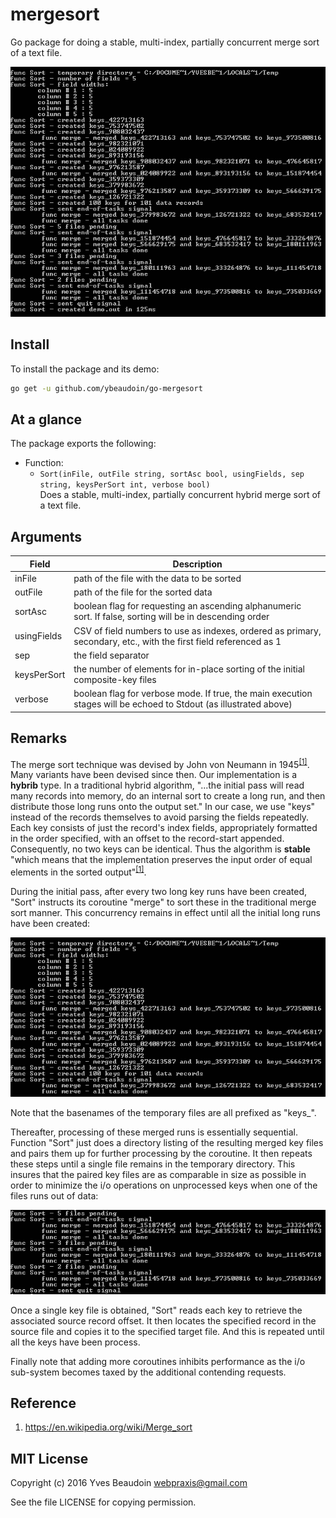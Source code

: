 # mergesort

Go package for doing a stable, multi-index, partially concurrent merge sort of a text file.

![](demo/test.gif)

## Install

To install the package and its demo:
```sh
go get -u github.com/ybeaudoin/go-mergesort
```

## At a glance

The package exports the following:
 * Function:
   * `Sort(inFile, outFile string, sortAsc bool, usingFields, sep string, keysPerSort int, verbose bool)`  
     Does a stable, multi-index, partially concurrent hybrid merge sort of a text file.

## Arguments

| Field | Description |
| --- | --- |
|inFile|path of the file with the data to be sorted|
|outFile|path of the file for the sorted data|
|sortAsc|boolean flag for requesting an ascending alphanumeric sort. If false, sorting will be in descending order|
|usingFields|CSV of field numbers to use as indexes, ordered as primary, secondary, etc., with the first field referenced as 1|
|sep|the field separator|
|keysPerSort|the number of elements for in-place sorting of the initial composite-key files|
|verbose|boolean flag for verbose mode. If true, the main execution stages will be echoed to Stdout (as illustrated above)|

## Remarks

The merge sort technique was devised by John von Neumann in 1945<sup>[\[1\]](https://en.wikipedia.org/wiki/Merge_sort)</sup>.
Many variants have been devised since then. Our implementation is a **hybrib** type. In a traditional hybrid algorithm, "...the
initial pass will read many records into memory, do an internal sort to create a long run, and then distribute those long runs
onto the output set." In our case, we use "keys" instead of the records themselves to avoid parsing the fields repeatedly. Each
key consists of just the record's index fields, appropriately formatted in the order specified, with an offset to the
record-start appended. Consequently, no two keys can be identical. Thus the algorithm is **stable** "which means that the
implementation preserves the input order of equal elements in the sorted
output"<sup>[\[1\]](https://en.wikipedia.org/wiki/Merge_sort)</sup>.

During the initial pass, after every two long key runs have been created, "Sort" instructs its coroutine "merge" to sort
these in the traditional merge sort manner. This concurrency remains in effect until all the initial long runs have been
created:

![](demo/test1.gif)

Note that the basenames of the temporary files are all prefixed as "keys_".

Thereafter, processing of these merged runs is essentially sequential. Function "Sort" just does a directory listing of the
resulting merged key files and pairs them up for further processing by the coroutine. It then repeats these steps until a single
file remains in the temporary directory. This insures that the paired key files are as comparable in size as possible in order
to minimize the i/o operations on unprocessed keys when one of the files runs out of data:

![](demo/test2.gif)

Once a single key file is obtained, "Sort" reads each key to retrieve the associated source record offset. It then locates the
specified record in the source file and copies it to the specified target file. And this is repeated until all the keys have
been process.

Finally note that adding more coroutines inhibits performance as the i/o sub-system becomes taxed by the additional contending
requests.

## Reference

1. https://en.wikipedia.org/wiki/Merge_sort

## MIT License

Copyright (c) 2016 Yves Beaudoin webpraxis@gmail.com

See the file LICENSE for copying permission.

















